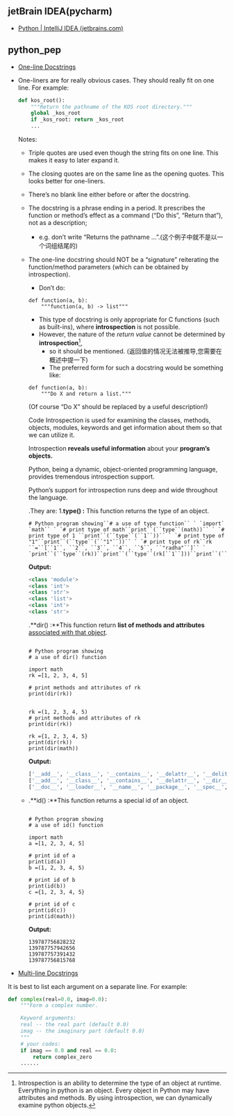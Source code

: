 ## jetBrain IDEA(pycharm)

- [Python | IntelliJ IDEA (jetbrains.com)](https://www.jetbrains.com/help/idea/plugin-overview.html)

## python_pep

-  [One-line Docstrings](https://peps.python.org/pep-0257/#one-line-docstrings)

  - One-liners are for really obvious cases. They should really fit on one line. For example:

    ```py
    def kos_root():
        """Return the pathname of the KOS root directory."""
        global _kos_root
        if _kos_root: return _kos_root
        ...
    ```

    Notes:

    - Triple quotes are used even though the string fits on one line. This makes it easy to later expand it.

    - The closing quotes are on the same line as the opening quotes. This looks better for one-liners.

    - There’s no blank line either before or after the docstring.

    - The docstring is a phrase ending in a period. It prescribes the function or method’s effect as a command (“Do this”, “Return that”), not as a description;

      -  e.g. don’t write “Returns the pathname …”.(这个例子中就不是以一个词组结尾的)

    - The one-line docstring should NOT be a “signature” reiterating the function/method parameters (which can be obtained by introspection). 

      - Don’t do:

      ```
      def function(a, b):
          """function(a, b) -> list"""
      ```

      - This type of docstring is only appropriate for C functions (such as built-ins), where **introspection** is not possible. 
      - However, the nature of the *return value* cannot be determined by **introspection**[^introspection], 
        - so it should be mentioned. (返回值的情况无法被推导,您需要在概述中提一下)
        - The preferred form for such a docstring would be something like:

      ```
      def function(a, b):
          """Do X and return a list."""
      ```

      (Of course “Do X” should be replaced by a useful description!)

      [^introspection]: Introspection is an ability to determine the type of an object at runtime. Everything in python is an object. Every object in Python may have attributes and methods. By using introspection, we can dynamically examine python objects.

      Code Introspection is used for examining the classes, methods, objects, modules, keywords and get information about them so that we can utilize it. 

      Introspection **reveals useful information** about your **program’s objects.**

       Python, being a dynamic, object-oriented programming language, provides tremendous introspection support. 

      Python’s support for introspection runs deep and wide throughout the language.

      .They are:
      1.**type() :** This function returns the type of an object.

      ```
      # Python program showing``# a use of type function`` ` `import` `math`` ` `# print type of math``print``(``type``(math))`` ` `# print type of 1 ``print``(``type``(``1``))`` ` `# print type of "1"``print``(``type``(``"1"``))`` ` `# print type of rk``rk ``=``[``1``, ``2``, ``3``, ``4``, ``5``, ``"radha"``]`` ` `print``(``type``(rk))``print``(``type``(rk[``1``]))``print``(``type``(rk[``5``]))
      ```

      **Output:**

      ```python
      <class 'module'>
      <class 'int'>
      <class 'str'>
      <class 'list'>
      <class 'int'>
      <class 'str'>
      ```

      .**dir() :**This function return **list of methods and attributes** <u>associated with that object</u>.

      ```
      
      # Python program showing
      # a use of dir() function
        
      import math
      rk =[1, 2, 3, 4, 5]
        
      # print methods and attributes of rk
      print(dir(rk))
      
      
      rk =(1, 2, 3, 4, 5)  
      # print methods and attributes of rk
      print(dir(rk))
      
      rk ={1, 2, 3, 4, 5}  
      print(dir(rk))
      print(dir(math))
      ```

      **Output:**

      ```python
      ['__add__', '__class__', '__contains__', '__delattr__', '__delitem__', '__dir__', '__doc__', '__eq__', '__format__', '__ge__', '__getattribute__', '__getitem__', '__gt__', '__hash__', '__iadd__', '__imul__', '__init__', '__iter__', '__le__', '__len__', '__lt__', '__mul__', '__ne__', '__new__', '__reduce__', '__reduce_ex__', '__repr__', '__reversed__', '__rmul__', '__setattr__', '__setitem__', '__sizeof__', '__str__', '__subclasshook__', 'append', 'clear', 'copy', 'count', 'extend', 'index', 'insert', 'pop', 'remove', 'reverse', 'sort']
      ['__add__', '__class__', '__contains__', '__delattr__', '__dir__', '__doc__', '__eq__', '__format__', '__ge__', '__getattribute__', '__getitem__', '__getnewargs__', '__gt__', '__hash__', '__init__', '__iter__', '__le__', '__len__', '__lt__', '__mul__', '__ne__', '__new__', '__reduce__', '__reduce_ex__', '__repr__', '__rmul__', '__setattr__', '__sizeof__', '__str__', '__subclasshook__', 'count', 'index']
      ['__doc__', '__loader__', '__name__', '__package__', '__spec__', 'acos', 'acosh',
      ```

    - .**id() :**This function returns a special id of an object.

      ```
      
      # Python program showing
      # a use of id() function
         
      import math
      a =[1, 2, 3, 4, 5]
         
      # print id of a
      print(id(a))
      b =(1, 2, 3, 4, 5)
         
      # print id of b
      print(id(b))
      c ={1, 2, 3, 4, 5}
         
      # print id of c
      print(id(c))
      print(id(math))
      ```

      **Output:**

      ```
      139787756828232
      139787757942656
      139787757391432
      139787756815768
      ```

-  [Multi-line Docstrings](https://peps.python.org/pep-0257/#multi-line-docstrings)

 It is best to list each argument on a separate line. For example:

```py
def complex(real=0.0, imag=0.0):
    """Form a complex number.

    Keyword arguments:
    real -- the real part (default 0.0)
    imag -- the imaginary part (default 0.0)
    """
    # your codes:
    if imag == 0.0 and real == 0.0:
        return complex_zero
    ......
```